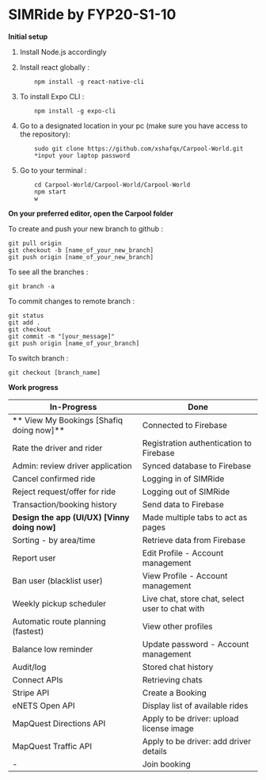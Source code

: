 # SIMRide by FYP20-S1-10



**Initial setup**

1. Install Node.js accordingly

2. Install react globally :
    ```
        npm install -g react-native-cli
    ```

3. To install Expo CLI :
    ```
        npm install -g expo-cli
    ```

4. Go to a designated location in your pc (make sure you have access to the repository):
    ```
        sudo git clone https://github.com/xshafqx/Carpool-World.git
        *input your laptop password
    ```

5. Go to your terminal :
    ```
        cd Carpool-World/Carpool-World/Carpool-World
        npm start
        w
    ```



**On your preferred editor, open the Carpool folder**

To create and push your new branch to github :
```
git pull origin
git checkout -b [name_of_your_new_branch]
git push origin [name_of_your_new_branch]
```


To see all the branches :
```
git branch -a
```


To commit changes to remote branch :
```
git status
git add .
git checkout
git commit -m "[your_message]"
git push origin [name_of_your_branch]
```


To switch branch :
```
git checkout [branch_name]
```


**Work progress**

In-Progress | Done
----------- | -----------
** View My Bookings [Shafiq doing now]** | Connected to Firebase 
Rate the driver and rider | Registration authentication to Firebase 
Admin: review driver application | Synced database to Firebase 
Cancel confirmed ride | Logging in of SIMRide 
Reject request/offer for ride | Logging out of SIMRide 
Transaction/booking history | Send data to Firebase 
**Design the app (UI/UX) [Vinny doing now]** | Made multiple tabs to act as pages 
Sorting - by area/time | Retrieve data from Firebase 
Report user | Edit Profile - Account management 
Ban user (blacklist user) | View Profile - Account management 
Weekly pickup scheduler | Live chat, store chat, select user to chat with 
Automatic route planning (fastest) | View other profiles 
Balance low reminder | Update password - Account management
Audit/log | Stored chat history 
Connect APIs | Retrieving chats
Stripe API | Create a Booking
eNETS Open API | Display list of available rides
MapQuest Directions API | Apply to be driver: upload license image
MapQuest Traffic API | Apply to be driver: add driver details
- | Join booking
